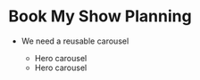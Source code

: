 # Book My Show Planning

<ul>
<li>We need a reusable carousel</li>
<ul>
<li>Hero carousel</li>
<li>Hero carousel</li>
</ul>
</ul>
